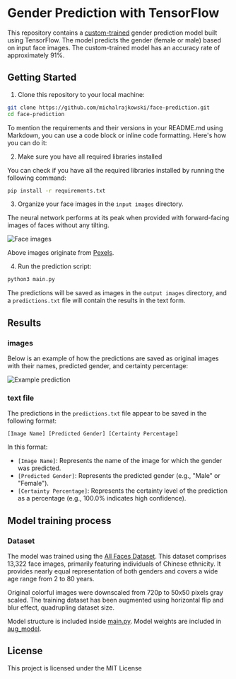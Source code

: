 # Gender Prediction with TensorFlow

This repository contains a [custom-trained](#model-training-process) gender prediction model built using TensorFlow. The model predicts the gender (female or male) based on input face images. The custom-trained model has an accuracy rate of approximately 91%. 

## Getting Started

1. Clone this repository to your local machine:

```bash
git clone https://github.com/michalrajkowski/face-prediction.git
cd face-prediction
```

To mention the requirements and their versions in your README.md using Markdown, you can use a code block or inline code formatting. Here's how you can do it:

2. Make sure you have all required libraries installed

You can check if you have all the required libraries installed by running the following command:

```bash
pip install -r requirements.txt
```
3. Organize your face images in the `input images` directory. 

The neural network performs at its peak when provided with forward-facing images of faces without any tilting.

![Face images](https://media.discordapp.net/attachments/1153463839053062247/1153466912957812736/image.png)

Above images originate from [Pexels](https://www.pexels.com/search/face/).

4. Run the prediction script:

```bash
python3 main.py
```

The predictions will be saved as images in the `output images` directory, and a `predictions.txt` file will contain the results in the text form.

## Results

### images 

Below is an example of how the predictions are saved as original images with their names, predicted gender, and certainty percentage:

![Example prediction](https://media.discordapp.net/attachments/1153463839053062247/1153467370111783023/image.png)

### text file
The predictions in the `predictions.txt` file appear to be saved in the following format:

```
[Image Name] [Predicted Gender] [Certainty Percentage]
```
In this format:

- `[Image Name]`: Represents the name of the image for which the gender was predicted.
- `[Predicted Gender]`: Represents the predicted gender (e.g., "Male" or "Female").
- `[Certainty Percentage]`: Represents the certainty level of the prediction as a percentage (e.g., 100.0% indicates high confidence).

## Model training process

### Dataset

The model was trained using the [All Faces Dataset](https://www.dropbox.com/s/a0lj1ddd54ns8qy/All-Age-Faces%20Dataset.zip?dl=0). This dataset comprises 13,322 face images, primarily featuring individuals of Chinese ethnicity. It provides nearly equal representation of both genders and covers a wide age range from 2 to 80 years. 

Original colorful images were downscaled from 720p to 50x50 pixels gray scaled. The training dataset has been augmented using horizontal flip and blur effect, quadrupling dataset size. 

Model structure is included inside [main.py](./main.py). Model weights are included in [aug_model](./model/).


## License

This project is licensed under the MIT License 